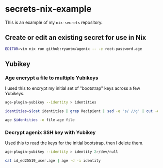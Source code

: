 # secrets-nix-example
This is an example of my `nix-secrets` repository.

## Create or edit an existing secret for use in Nix
```sh
EDITOR=vim nix run github:ryantm/agenix -- -e root-password.age
```
## Yubikey
### Age encrypt a file to multiple Yubikeys
I used this to encrypt my initial set of "bootstrap" keys across a few Yubikeys.
```sh
age-plugin-yubikey --identity > identities
```
```sh
identities=$(cat identities | grep Recipient | sed -e "s/ //g" | cut -d':' -f2 | sed -e 's/^age\(.*\)/ -r age\1/g'  | tr -d '\n')
```
```sh
age $identities -o file.age file
```

### Decrypt agenix SSH key with Yubikey
Used this to read the keys for the initial bootstrap, then I delete them.
```sh
age-plugin-yubikey --identity > identity 2>/dev/null
```
```sh
cat id_ed25519_user.age | age -d -i identity
```
